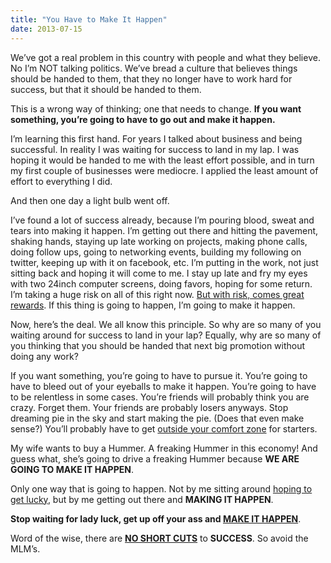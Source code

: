 ```yaml
---
title: "You Have to Make It Happen"
date: 2013-07-15
---
```


We’ve got a real problem in this country with people and what they believe. No I’m NOT talking politics. We’ve bread a culture that believes things should be handed to them, that they no longer have to work hard for success, but that it should be handed to them.

This is a wrong way of thinking; one that needs to change. **If you want something, you’re going to have to go out and make it happen.**

I’m learning this first hand. For years I talked about business and being successful. In reality I was waiting for success to land in my lap. I was hoping it would be handed to me with the least effort possible, and in turn my first couple of businesses were mediocre. I applied the least amount of effort to everything I did.

<!--more-->

And then one day a light bulb went off.

I’ve found a lot of success already, because I&#8217;m pouring blood, sweat and tears into making it happen. I&#8217;m getting out there and hitting the pavement, shaking hands, staying up late working on projects, making phone calls, doing follow ups, going to networking events, building my following on twitter, keeping up with it on facebook, etc. I’m putting in the work, not just sitting back and hoping it will come to me. I stay up late and fry my eyes with two 24inch computer screens, doing favors, hoping for some return. I&#8217;m taking a huge risk on all of this right now. [But with risk, comes great rewards][1]. If this thing is going to happen, I’m going to make it happen.

Now, here’s the deal. We all know this principle. So why are so many of you waiting around for success to land in your lap? Equally, why are so many of you thinking that you should be handed that next big promotion without doing any work?

If you want something, you’re going to have to pursue it. You’re going to have to bleed out of your eyeballs to make it happen. You’re going to have to be relentless in some cases. You’re friends will probably think you are crazy. Forget them. Your friends are probably losers anyways. Stop dreaming pie in the sky and start making the pie. (Does that even make sense?) You’ll probably have to get [outside your comfort zone][2] for starters.

My wife wants to buy a Hummer. A freaking Hummer in this economy! And guess what, she’s going to drive a freaking Hummer because **WE ARE GOING TO MAKE IT HAPPEN**.

Only one way that is going to happen. Not by me sitting around [hoping to get lucky][3], but by me getting out there and **MAKING IT HAPPEN**.

**Stop waiting for lady luck, get up off your ass and <span style="text-decoration: underline;">MAKE IT HAPPEN</span>**.

Word of the wise, there are [**NO SHORT CUTS**][4] to **SUCCESS**. So avoid the MLM’s.

 [1]: http://www.mikekey.com/take-risks-for-greater-success/
 [2]: http://www.mikekey.com/learning-to-get-outside-your-comfort-zone/
 [3]: http://www.mikekey.com/luck-is-bullcrap/
 [4]: http://www.mikekey.com/why-quixtar-is-a-bad-idea/